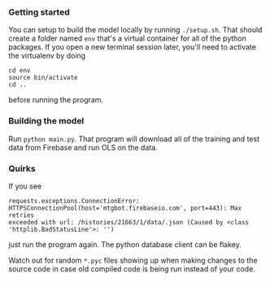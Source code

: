 ### Getting started

You can setup to build the model locally by running `./setup.sh`. That
should create a folder named `env` that's a virtual container for all
of the python packages. If you open a new terminal session later, you'll
need to activate the virtualenv by doing

```
cd env
source bin/activate
cd ..
```

before running the program.

### Building the model

Run `python main.py`. That program will download all of the training and
test data from Firebase and run OLS on the data.

### Quirks

If you see

```
requests.exceptions.ConnectionError:
HTTPSConnectionPool(host='mtgbot.firebaseio.com', port=443): Max retries
exceeded with url: /histories/21663/1/data/.json (Caused by <class
'httplib.BadStatusLine'>: '')
```

just run the program again. The python database client can be flakey.

Watch out for random `*.pyc` files showing up when making changes to the
source code in case old compiled code is being run instead of your code.
